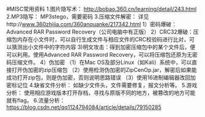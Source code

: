 #MISC常用资料
1.图片隐写术：
http://bobao.360.cn/learning/detail/243.html
2.MP3隐写：
MP3stego，需要密码
3.压缩文件解密：
详见http://www.360zhijia.com/360anquanke/217342.html
1）密码爆破：Advanced RAR Password Recovery（公司电脑中有正版）
2）CRC32爆破：压缩包内存在小文件时，可以自行生成文件与相应文件的CRC校验码进行比对，可以猜测出小文件中的字符内容
3)明文攻击：得到加密压缩包中的某个文件后，便可以利用。使用Advanced RAR Password Recovery，可以将压缩包还原为无密码压缩文件。
4）伪加密
    （1）在Mac OS及部分Linux（如Kali）系统中，可以直接打开伪加密的zip压缩包
    （2）使用检测伪加密的ZipCenOp.jar，解密后如果能成功打开zip包，则是伪加密，否则说明思路错误
   （3）使用16进制编辑器改回加密标记位
4.缺省文件分析：
如缺少文件头，文件需要修复，报文分析等。
5.游戏分析：
使用相应游戏版本打开存档，寻找与原版不同的地方，被篡改的地方可能就有flag。
6.流量分析：
https://blog.csdn.net/qq1124794084/article/details/79150285



